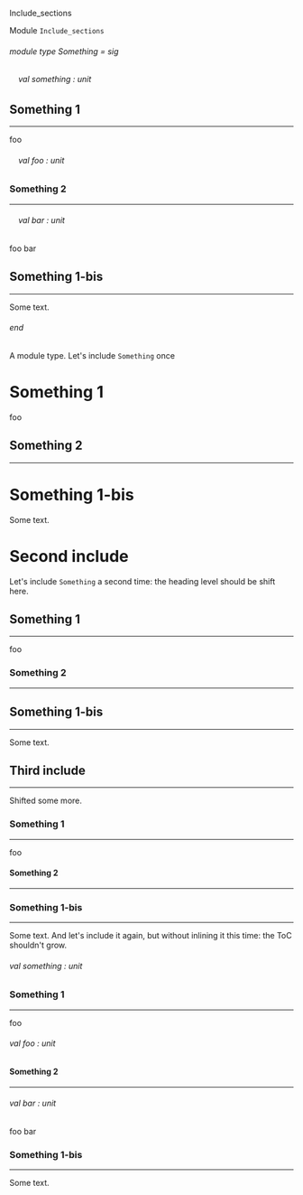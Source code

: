 Include_sections

Module  `` Include_sections `` 

###### module type Something = sig

######     val something : unit


## Something 1
---

foo
######     val foo : unit


### Something 2
---

######     val bar : unit

foo bar

## Something 1-bis
---

Some text.

###### end

A module type.
Let's include  `` Something ``  once

# Something 1

foo

## Something 2
---


# Something 1-bis

Some text.

# Second include

Let's include  `` Something ``  a second time: the heading level should be shift here.

## Something 1
---

foo

### Something 2
---


## Something 1-bis
---

Some text.

## Third include
---

Shifted some more.

### Something 1
---

foo

#### Something 2
---


### Something 1-bis
---

Some text.
And let's include it again, but without inlining it this time: the ToC shouldn't grow.
###### val something : unit


### Something 1
---

foo
###### val foo : unit


#### Something 2
---

###### val bar : unit

foo bar

### Something 1-bis
---

Some text.
